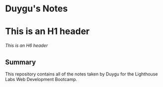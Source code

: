 # Duygu's Notes

# This is an H1 header
###### This is an H6 header

## Summary 

This repository contains all of the notes taken by Duygu for the Lighthouse Labs Web Development Bootcamp.

